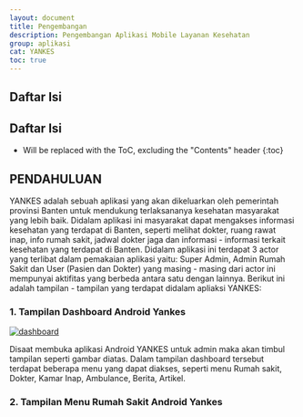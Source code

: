 ```yaml
---
layout: document
title: Pengembangan
description: Pengembangan Aplikasi Mobile Layanan Kesehatan
group: aplikasi
cat: YANKES
toc: true
---
```



## Daftar Isi

## Daftar Isi
* Will be replaced with the ToC, excluding the "Contents" header
{:toc}

## PENDAHULUAN

YANKES adalah sebuah aplikasi yang akan dikeluarkan oleh pemerintah provinsi Banten untuk mendukung terlaksananya kesehatan masyarakat yang lebih baik. Didalam aplikasi ini masyarakat dapat mengakses informasi kesehatan yang terdapat di Banten, seperti melihat dokter, ruang rawat inap, info rumah sakit, jadwal dokter jaga dan informasi - informasi terkait kesehatan yang terdapat di Banten.
Didalam aplikasi ini terdapat 3 actor yang terlibat dalam pemakaian aplikasi yaitu: Super Admin, Admin Rumah Sakit dan User (Pasien dan Dokter) yang masing - masing dari actor ini mempunyai aktifitas yang berbeda antara satu dengan lainnya.
Berikut ini adalah tampilan - tampilan yang terdapat didalam apliaksi YANKES:

### 1.	Tampilan Dashboard Android Yankes

[![dashboard](../yankes/images/pengembangan/android-dashboard-yankes.png)](../yankes/images/pengembangan/android-dashboard-yankes.png)

Disaat membuka aplikasi Android YANKES untuk admin maka akan timbul tampilan seperti gambar diatas. Dalam tampilan dashboard tersebut terdapat beberapa menu yang dapat diakses, seperti menu Rumah sakit, Dokter, Kamar Inap, Ambulance, Berita, Artikel.

### 2.	Tampilan Menu Rumah Sakit Android Yankes
